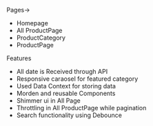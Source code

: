 Pages->

  - Homepage
  - All ProductPage
  - ProductCategory
  - ProductPage

  Features
  - All date is Received through API
  - Responsive caraosel for featured category
  - Used Data Context for storing data
  - Morden and reusable Components
  - Shimmer ui in All Page
  - Throttling in All ProductPage while pagination
  - Search functionality using Debounce